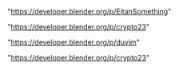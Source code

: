 "https://developer.blender.org/p/EitanSomething"

"https://developer.blender.org/p/crypto23"

"https://developer.blender.org/p/duvim"

 
"https://developer.blender.org/p/crypto23"


 
